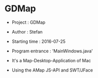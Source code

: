 # GDMap

* Project : GDMap

* Author : Stefan

* Starting time : 2016-07-25

* Program entrance : 'MainWindows.java'

* It's a Map-Desktop-Application of Mac

* Using the AMap JS-API and SWT/JFace

